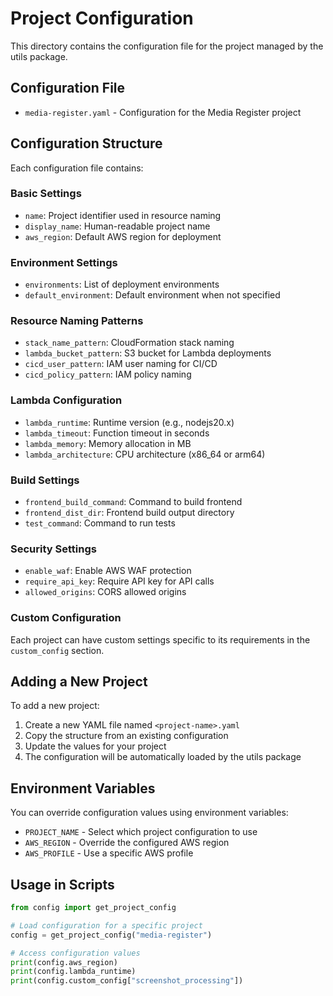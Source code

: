 # Project Configuration

This directory contains the configuration file for the project managed by the utils package.

## Configuration File

- `media-register.yaml` - Configuration for the Media Register project

## Configuration Structure

Each configuration file contains:

### Basic Settings

- `name`: Project identifier used in resource naming
- `display_name`: Human-readable project name
- `aws_region`: Default AWS region for deployment

### Environment Settings

- `environments`: List of deployment environments
- `default_environment`: Default environment when not specified

### Resource Naming Patterns

- `stack_name_pattern`: CloudFormation stack naming
- `lambda_bucket_pattern`: S3 bucket for Lambda deployments
- `cicd_user_pattern`: IAM user naming for CI/CD
- `cicd_policy_pattern`: IAM policy naming

### Lambda Configuration

- `lambda_runtime`: Runtime version (e.g., nodejs20.x)
- `lambda_timeout`: Function timeout in seconds
- `lambda_memory`: Memory allocation in MB
- `lambda_architecture`: CPU architecture (x86_64 or arm64)

### Build Settings

- `frontend_build_command`: Command to build frontend
- `frontend_dist_dir`: Frontend build output directory
- `test_command`: Command to run tests

### Security Settings

- `enable_waf`: Enable AWS WAF protection
- `require_api_key`: Require API key for API calls
- `allowed_origins`: CORS allowed origins

### Custom Configuration

Each project can have custom settings specific to its requirements in the `custom_config` section.

## Adding a New Project

To add a new project:

1. Create a new YAML file named `<project-name>.yaml`
2. Copy the structure from an existing configuration
3. Update the values for your project
4. The configuration will be automatically loaded by the utils package

## Environment Variables

You can override configuration values using environment variables:

- `PROJECT_NAME` - Select which project configuration to use
- `AWS_REGION` - Override the configured AWS region
- `AWS_PROFILE` - Use a specific AWS profile

## Usage in Scripts

```python
from config import get_project_config

# Load configuration for a specific project
config = get_project_config("media-register")

# Access configuration values
print(config.aws_region)
print(config.lambda_runtime)
print(config.custom_config["screenshot_processing"])
```
